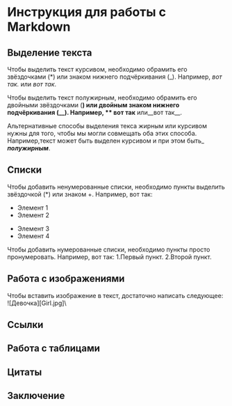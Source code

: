 # Инструкция для работы с Markdown

## Выделение текста

Чтобы выделить текст курсивом, необходимо обрамить его звёздочками (*) или знаком нижнего подчёркивания (_). Например, *вот так.* или *вот так*.

Чтобы выделить текст полужирным, необходимо обрамить его двойными звёздочками (**) или двойным знаком нижнего подчёркивания (__). Например, ** вот так** или__вот так__.

Альтернативные способы выделения текса жирным или курсивом нужны для того, чтобы мы могли совмещать оба этих способа. Например,текст может быть выделен курсивом и при этом быть_ ***полужирным***.

## Списки

Чтобы добавить ненумерованные списки, необходимо пункты выделить звёздочкой (*) или знаком +. Например, вот так:

* Элемент 1
* Элемент 2

+ Элемент 3
+ Элемент 4

Чтобы добавить нумерованные списки, необходимо пункты просто пронумеровать. Например, вот так:
1.Первый пункт.
2.Второй пункт.

## Работа с изображениями

Чтобы вставить изображение в текст, достаточно написать следующее:
![Девочка]\[Girl.jpg]\

## Ссылки

## Работа с таблицами

## Цитаты

## Заключение
